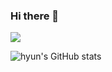 ### Hi there 👋
<a href="버튼을 눌렀을 때 이동할 링크" target="_blank"><img src="https://img.shields.io/badge/jh9501@gmail.com-FFFFFF?style=for-the-badge&logo=Gmail&logoColor=EA4335"/></a>
<!--
**hyun083/hyun083** is a ✨ _special_ ✨ repository because its `README.md` (this file) appears on your GitHub profile.

Here are some ideas to get you started:

- 🔭 I’m currently working on ...
- 🌱 I’m currently learning ...
- 👯 I’m looking to collaborate on ...
- 🤔 I’m looking for help with ...
- 💬 Ask me about ...
- 📫 How to reach me: ...
- 😄 Pronouns: ...
- ⚡ Fun fact: ...
-->

![hyun's GitHub stats](https://github-readme-stats.vercel.app/api?username=hyun083&show_icons=true&theme=swift&hide=stars,prs)
